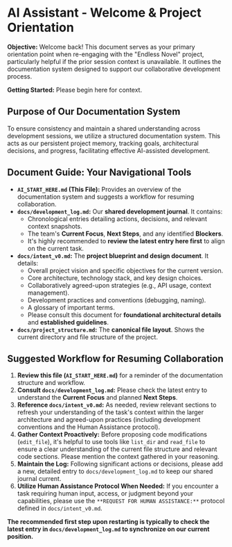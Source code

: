 # AI Assistant - Welcome & Project Orientation

**Objective:** Welcome back! This document serves as your primary orientation point when re-engaging with the "Endless Novel" project, particularly helpful if the prior session context is unavailable. It outlines the documentation system designed to support our collaborative development process.

**Getting Started:** Please begin here for context.

## Purpose of Our Documentation System

To ensure consistency and maintain a shared understanding across development sessions, we utilize a structured documentation system. This acts as our persistent project memory, tracking goals, architectural decisions, and progress, facilitating effective AI-assisted development.

## Document Guide: Your Navigational Tools

*   **`AI_START_HERE.md` (This File):** Provides an overview of the documentation system and suggests a workflow for resuming collaboration.
*   **`docs/development_log.md`:** Our **shared development journal**. It contains:
    *   Chronological entries detailing actions, decisions, and relevant context snapshots.
    *   The team's **Current Focus**, **Next Steps**, and any identified **Blockers**.
    *   It's highly recommended to **review the latest entry here first** to align on the current task.
*   **`docs/intent_v0.md`:** The **project blueprint and design document**. It details:
    *   Overall project vision and specific objectives for the current version.
    *   Core architecture, technology stack, and key design choices.
    *   Collaboratively agreed-upon strategies (e.g., API usage, context management).
    *   Development practices and conventions (debugging, naming).
    *   A glossary of important terms.
    *   Please consult this document for **foundational architectural details** and **established guidelines**.
*   **`docs/project_structure.md`:** The **canonical file layout**. Shows the current directory and file structure of the project.

## Suggested Workflow for Resuming Collaboration

1.  **Review this file (`AI_START_HERE.md`)** for a reminder of the documentation structure and workflow.
2.  **Consult `docs/development_log.md`:** Please check the latest entry to understand the **Current Focus** and planned **Next Steps**.
3.  **Reference `docs/intent_v0.md`:** As needed, review relevant sections to refresh your understanding of the task's context within the larger architecture and agreed-upon practices (including development conventions and the Human Assistance protocol).
4.  **Gather Context Proactively:** Before proposing code modifications (`edit_file`), it's helpful to use tools like `list_dir` and `read_file` to ensure a clear understanding of the current file structure and relevant code sections. Please mention the context gathered in your reasoning.
5.  **Maintain the Log:** Following significant actions or decisions, please add a new, detailed entry to `docs/development_log.md` to keep our shared journal current.
6.  **Utilize Human Assistance Protocol When Needed:** If you encounter a task requiring human input, access, or judgment beyond your capabilities, please use the `**REQUEST FOR HUMAN ASSISTANCE:**` protocol defined in `docs/intent_v0.md`.

**The recommended first step upon restarting is typically to check the latest entry in `docs/development_log.md` to synchronize on our current position.** 